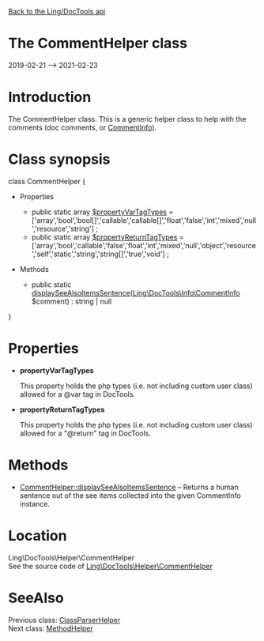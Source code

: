 [Back to the Ling/DocTools api](https://github.com/lingtalfi/DocTools/blob/master/doc/api/Ling/DocTools.md)



The CommentHelper class
================
2019-02-21 --> 2021-02-23






Introduction
============

The CommentHelper class.
This is a generic helper class to help with the comments (doc comments, or [CommentInfo](https://github.com/lingtalfi/DocTools/blob/master/doc/api/Ling/DocTools/Info/CommentInfo.md)).



Class synopsis
==============


class <span class="pl-k">CommentHelper</span>  {

- Properties
    - public static array [$propertyVarTagTypes](#property-propertyVarTagTypes) = ['array','bool','bool[]','callable','callable[]','float','false','int','mixed','null','resource','string'] ;
    - public static array [$propertyReturnTagTypes](#property-propertyReturnTagTypes) = ['array','bool','callable','false','float','int','mixed','null','object','resource','self','static','string','string[]','true','void'] ;

- Methods
    - public static [displaySeeAlsoItemsSentence](https://github.com/lingtalfi/DocTools/blob/master/doc/api/Ling/DocTools/Helper/CommentHelper/displaySeeAlsoItemsSentence.md)([Ling\DocTools\Info\CommentInfo](https://github.com/lingtalfi/DocTools/blob/master/doc/api/Ling/DocTools/Info/CommentInfo.md) $comment) : string | null

}




Properties
=============

- <span id="property-propertyVarTagTypes"><b>propertyVarTagTypes</b></span>

    This property holds the php types (i.e. not including custom user class) allowed
    for a @var tag in DocTools.
    
    

- <span id="property-propertyReturnTagTypes"><b>propertyReturnTagTypes</b></span>

    This property holds the php types (i.e. not including custom user class) allowed
    for a "@return" tag in DocTools.
    
    



Methods
==============

- [CommentHelper::displaySeeAlsoItemsSentence](https://github.com/lingtalfi/DocTools/blob/master/doc/api/Ling/DocTools/Helper/CommentHelper/displaySeeAlsoItemsSentence.md) &ndash; Returns a human sentence out of the see items collected into the given CommentInfo instance.





Location
=============
Ling\DocTools\Helper\CommentHelper<br>
See the source code of [Ling\DocTools\Helper\CommentHelper](https://github.com/lingtalfi/DocTools/blob/master/Helper/CommentHelper.php)



SeeAlso
==============
Previous class: [ClassParserHelper](https://github.com/lingtalfi/DocTools/blob/master/doc/api/Ling/DocTools/Helper/ClassParserHelper.md)<br>Next class: [MethodHelper](https://github.com/lingtalfi/DocTools/blob/master/doc/api/Ling/DocTools/Helper/MethodHelper.md)<br>
